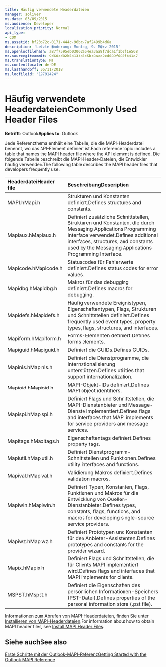 ```yaml
---
title: Häufig verwendete Headerdateien
manager: soliver
ms.date: 03/09/2015
ms.audience: Developer
localization_priority: Normal
api_type:
- COM
ms.assetid: bf23b72c-0171-444c-96bc-7af2499b4d6a
description: 'Letzte �nderung: Montag, 9. M�rz 2015'
ms.openlocfilehash: a87f7595eb03062e54ea3aa8f7dca1f1b0f1e568
ms.sourcegitcommit: 9d60cd82b5413446e5bc8ace2cd689f683fb41a7
ms.translationtype: MT
ms.contentlocale: de-DE
ms.lasthandoff: 06/11/2018
ms.locfileid: "19791424"
---
```

# <a name="commonly-used-header-files"></a><span data-ttu-id="3d0b1-103">Häufig verwendete Headerdateien</span><span class="sxs-lookup"><span data-stu-id="3d0b1-103">Commonly Used Header Files</span></span>

  
  
<span data-ttu-id="3d0b1-104">**Betrifft**: Outlook</span><span class="sxs-lookup"><span data-stu-id="3d0b1-104">**Applies to**: Outlook</span></span> 
  
<span data-ttu-id="3d0b1-105">Jede Referenzthema enthält eine Tabelle, die die MAPI-Headerdatei benennt, wo das API-Element definiert ist.</span><span class="sxs-lookup"><span data-stu-id="3d0b1-105">Each reference topic includes a table that names the MAPI header file where the API element is defined.</span></span> <span data-ttu-id="3d0b1-106">Die folgende Tabelle beschreibt die MAPI-Header-Dateien, die Entwickler häufig verwenden.</span><span class="sxs-lookup"><span data-stu-id="3d0b1-106">The following table describes the MAPI header files that developers frequently use.</span></span>
  
|<span data-ttu-id="3d0b1-107">**Headerdatei**</span><span class="sxs-lookup"><span data-stu-id="3d0b1-107">**Header file**</span></span>|<span data-ttu-id="3d0b1-108">**Beschreibung**</span><span class="sxs-lookup"><span data-stu-id="3d0b1-108">**Description**</span></span>|
|:-----|:-----|
|<span data-ttu-id="3d0b1-109">MAPI.h</span><span class="sxs-lookup"><span data-stu-id="3d0b1-109">Mapi.h</span></span>  <br/> |<span data-ttu-id="3d0b1-110">Strukturen und Konstanten definiert.</span><span class="sxs-lookup"><span data-stu-id="3d0b1-110">Defines structures and constants.</span></span>  <br/> |
|<span data-ttu-id="3d0b1-111">Mapiaux.h</span><span class="sxs-lookup"><span data-stu-id="3d0b1-111">Mapiaux.h</span></span>  <br/> |<span data-ttu-id="3d0b1-112">Definiert zusätzliche Schnittstellen, Strukturen und Konstanten, die durch Messaging Applications Programming Interface verwendet.</span><span class="sxs-lookup"><span data-stu-id="3d0b1-112">Defines additional interfaces, structures, and constants used by the Messaging Applications Programming Interface.</span></span>  <br/> |
|<span data-ttu-id="3d0b1-113">Mapicode.h</span><span class="sxs-lookup"><span data-stu-id="3d0b1-113">Mapicode.h</span></span>  <br/> |<span data-ttu-id="3d0b1-114">Statuscodes für Fehlerwerte definiert.</span><span class="sxs-lookup"><span data-stu-id="3d0b1-114">Defines status codes for error values.</span></span>  <br/> |
|<span data-ttu-id="3d0b1-115">Mapidbg.h</span><span class="sxs-lookup"><span data-stu-id="3d0b1-115">Mapidbg.h</span></span>  <br/> |<span data-ttu-id="3d0b1-116">Makros für das debugging definiert.</span><span class="sxs-lookup"><span data-stu-id="3d0b1-116">Defines macros for debugging.</span></span>  <br/> |
|<span data-ttu-id="3d0b1-117">Mapidefs.h</span><span class="sxs-lookup"><span data-stu-id="3d0b1-117">Mapidefs.h</span></span>  <br/> |<span data-ttu-id="3d0b1-118">Häufig verwendete Ereignistypen, Eigenschaftentypen, Flags, Strukturen und Schnittstellen definiert.</span><span class="sxs-lookup"><span data-stu-id="3d0b1-118">Defines frequently used event types, property types, flags, structures, and interfaces.</span></span>  <br/> |
|<span data-ttu-id="3d0b1-119">Mapiform.h</span><span class="sxs-lookup"><span data-stu-id="3d0b1-119">Mapiform.h</span></span>  <br/> |<span data-ttu-id="3d0b1-120">Forms-Elementen definiert.</span><span class="sxs-lookup"><span data-stu-id="3d0b1-120">Defines forms elements.</span></span>  <br/> |
|<span data-ttu-id="3d0b1-121">Mapiguid.h</span><span class="sxs-lookup"><span data-stu-id="3d0b1-121">Mapiguid.h</span></span>  <br/> |<span data-ttu-id="3d0b1-122">Definiert die GUIDs.</span><span class="sxs-lookup"><span data-stu-id="3d0b1-122">Defines GUIDs.</span></span>  <br/> |
|<span data-ttu-id="3d0b1-123">Mapinis.h</span><span class="sxs-lookup"><span data-stu-id="3d0b1-123">Mapinis.h</span></span>  <br/> |<span data-ttu-id="3d0b1-124">Definiert die Dienstprogramme, die Internationalisierung unterstützen.</span><span class="sxs-lookup"><span data-stu-id="3d0b1-124">Defines utilities that support internationalization.</span></span>  <br/> |
|<span data-ttu-id="3d0b1-125">Mapioid.h</span><span class="sxs-lookup"><span data-stu-id="3d0b1-125">Mapioid.h</span></span>  <br/> |<span data-ttu-id="3d0b1-126">MAPI-Objekt-IDs definiert.</span><span class="sxs-lookup"><span data-stu-id="3d0b1-126">Defines MAPI object identifiers.</span></span>  <br/> |
|<span data-ttu-id="3d0b1-127">Mapispi.h</span><span class="sxs-lookup"><span data-stu-id="3d0b1-127">Mapispi.h</span></span>  <br/> |<span data-ttu-id="3d0b1-128">Definiert Flags und Schnittstellen, die MAPI-Dienstanbieter und Message-Dienste implementiert.</span><span class="sxs-lookup"><span data-stu-id="3d0b1-128">Defines flags and interfaces that MAPI implements for service providers and message services.</span></span>  <br/> |
|<span data-ttu-id="3d0b1-129">Mapitags.h</span><span class="sxs-lookup"><span data-stu-id="3d0b1-129">Mapitags.h</span></span>  <br/> |<span data-ttu-id="3d0b1-130">Eigenschaftentags definiert.</span><span class="sxs-lookup"><span data-stu-id="3d0b1-130">Defines property tags.</span></span>  <br/> |
|<span data-ttu-id="3d0b1-131">Mapiutil.h</span><span class="sxs-lookup"><span data-stu-id="3d0b1-131">Mapiutil.h</span></span>  <br/> |<span data-ttu-id="3d0b1-132">Definiert Dienstprogramm-Schnittstellen und Funktionen.</span><span class="sxs-lookup"><span data-stu-id="3d0b1-132">Defines utility interfaces and functions.</span></span>  <br/> |
|<span data-ttu-id="3d0b1-133">Mapival.h</span><span class="sxs-lookup"><span data-stu-id="3d0b1-133">Mapival.h</span></span>  <br/> |<span data-ttu-id="3d0b1-134">Validierung Makros definiert.</span><span class="sxs-lookup"><span data-stu-id="3d0b1-134">Defines validation macros.</span></span>  <br/> |
|<span data-ttu-id="3d0b1-135">Mapiwin.h</span><span class="sxs-lookup"><span data-stu-id="3d0b1-135">Mapiwin.h</span></span>  <br/> |<span data-ttu-id="3d0b1-136">Definiert Typen, Konstanten, Flags, Funktionen und Makros für die Entwicklung von Quellen-Dienstanbieter.</span><span class="sxs-lookup"><span data-stu-id="3d0b1-136">Defines types, constants, flags, functions, and macros for developing single-source service providers.</span></span>  <br/> |
|<span data-ttu-id="3d0b1-137">Mapiwz.h</span><span class="sxs-lookup"><span data-stu-id="3d0b1-137">Mapiwz.h</span></span>  <br/> |<span data-ttu-id="3d0b1-138">Definiert Prototypen und Konstanten für den Anbieter-Assistenten.</span><span class="sxs-lookup"><span data-stu-id="3d0b1-138">Defines prototypes and constants for the provider wizard.</span></span>  <br/> |
|<span data-ttu-id="3d0b1-139">Mapix.h</span><span class="sxs-lookup"><span data-stu-id="3d0b1-139">Mapix.h</span></span>  <br/> |<span data-ttu-id="3d0b1-140">Definiert Flags und Schnittstellen, die für Clients MAPI implementiert wird.</span><span class="sxs-lookup"><span data-stu-id="3d0b1-140">Defines flags and interfaces that MAPI implements for clients.</span></span>  <br/> |
|<span data-ttu-id="3d0b1-141">MSPST.h</span><span class="sxs-lookup"><span data-stu-id="3d0b1-141">Mspst.h</span></span>  <br/> |<span data-ttu-id="3d0b1-142">Definiert die Eigenschaften des persönlichen Informationen-Speichers (PST-Datei).</span><span class="sxs-lookup"><span data-stu-id="3d0b1-142">Defines properties of the personal information store (.pst file).</span></span>  <br/> |
   
<span data-ttu-id="3d0b1-143">Informationen zum Abrufen von MAPI-Headerdateien, finden Sie unter [Installieren von MAPI-Headerdateien](how-to-install-mapi-header-files.md).</span><span class="sxs-lookup"><span data-stu-id="3d0b1-143">For information about how to obtain MAPI header files, see [Install MAPI Header Files](how-to-install-mapi-header-files.md).</span></span>
  
## <a name="see-also"></a><span data-ttu-id="3d0b1-144">Siehe auch</span><span class="sxs-lookup"><span data-stu-id="3d0b1-144">See also</span></span>



[<span data-ttu-id="3d0b1-145">Erste Schritte mit der Outlook-MAPI-Referenz</span><span class="sxs-lookup"><span data-stu-id="3d0b1-145">Getting Started with the Outlook MAPI Reference</span></span>](getting-started-with-the-outlook-mapi-reference.md)

